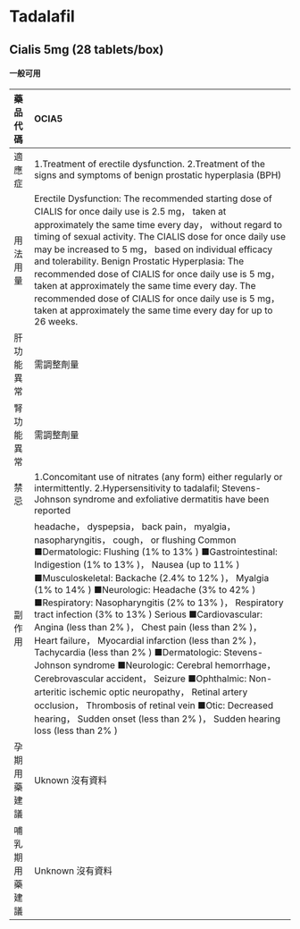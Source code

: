 # Tadalafil

## Cialis 5mg (28 tablets/box)

#### 一般可用

| 藥品代碼       | OCIA5                                                                                                                                                                                                                                                                                                                                                                                                                                                                                                                                                                                                                                                                                                                                                                                                                                                                                  |
|:---------------|:---------------------------------------------------------------------------------------------------------------------------------------------------------------------------------------------------------------------------------------------------------------------------------------------------------------------------------------------------------------------------------------------------------------------------------------------------------------------------------------------------------------------------------------------------------------------------------------------------------------------------------------------------------------------------------------------------------------------------------------------------------------------------------------------------------------------------------------------------------------------------------------|
| 適應症         | 1.Treatment of erectile dysfunction. 2.Treatment of the signs and symptoms of benign prostatic hyperplasia (BPH)                                                                                                                                                                                                                                                                                                                                                                                                                                                                                                                                                                                                                                                                                                                                                                       |
| 用法用量       | Erectile Dysfunction: The recommended starting dose of CIALIS for once daily use is 2.5 mg， taken at approximately the same time every day， without regard to timing of sexual activity. The CIALIS dose for once daily use may be increased to 5 mg， based on individual efficacy and tolerability. Benign Prostatic Hyperplasia: The recommended dose of CIALIS for once daily use is 5 mg， taken at approximately the same time every day. The recommended dose of CIALIS for once daily use is 5 mg， taken at approximately the same time every day for up to 26 weeks.                                                                                                                                                                                                                                                                                                       |
| 肝功能異常     | 需調整劑量                                                                                                                                                                                                                                                                                                                                                                                                                                                                                                                                                                                                                                                                                                                                                                                                                                                                             |
| 腎功能異常     | 需調整劑量                                                                                                                                                                                                                                                                                                                                                                                                                                                                                                                                                                                                                                                                                                                                                                                                                                                                             |
| 禁忌           | 1.Concomitant use of nitrates (any form) either regularly or intermittently. 2.Hypersensitivity to tadalafil; Stevens-Johnson syndrome and exfoliative dermatitis have been reported                                                                                                                                                                                                                                                                                                                                                                                                                                                                                                                                                                                                                                                                                                   |
| 副作用         | headache， dyspepsia， back pain， myalgia， nasopharyngitis， cough， or flushing Common ■Dermatologic: Flushing (1% to 13% ) ■Gastrointestinal: Indigestion (1% to 13% )， Nausea (up to 11% ) ■Musculoskeletal: Backache (2.4% to 12% )， Myalgia (1% to 14% ) ■Neurologic: Headache (3% to 42% ) ■Respiratory: Nasopharyngitis (2% to 13% )， Respiratory tract infection (3% to 13% ) Serious ■Cardiovascular: Angina (less than 2% )， Chest pain (less than 2% )， Heart failure， Myocardial infarction (less than 2% )， Tachycardia (less than 2% ) ■Dermatologic: Stevens-Johnson syndrome ■Neurologic: Cerebral hemorrhage， Cerebrovascular accident， Seizure ■Ophthalmic: Non-arteritic ischemic optic neuropathy， Retinal artery occlusion， Thrombosis of retinal vein ■Otic: Decreased hearing， Sudden onset (less than 2% )， Sudden hearing loss (less than 2% ) |
| 孕期用藥建議   | Uknown 沒有資料                                                                                                                                                                                                                                                                                                                                                                                                                                                                                                                                                                                                                                                                                                                                                                                                                                                                        |
| 哺乳期用藥建議 | Unknown 沒有資料                                                                                                                                                                                                                                                                                                                                                                                                                                                                                                                                                                                                                                                                                                                                                                                                                                                                       |


